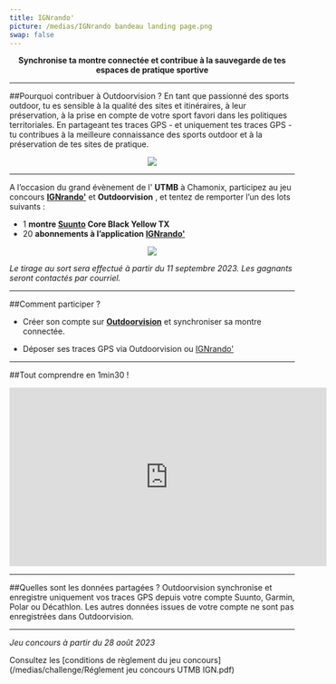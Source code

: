 ```yaml
---
title: IGNrando'
picture: /medias/IGNrando bandeau landing page.png
swap: false
---
```


**<p align="center"> Synchronise ta montre connectée et contribue à la sauvegarde de tes espaces de pratique sportive</p>**

---

##Pourquoi contribuer à Outdoorvision ?
En tant que passionné des sports outdoor, tu es sensible à la qualité des sites et itinéraires, à leur préservation, à la prise en compte de votre sport favori dans les politiques territoriales.
En partageant tes traces GPS - et uniquement tes traces GPS - tu contribues à la meilleure connaissance des sports outdoor et à la préservation de tes sites de pratique.


<p align="center">
  <img src="/medias/challenge/bandeau_ofrance_landingpage.png"></p>

<participate></participate>

---
A l’occasion du grand évènement de l' **UTMB** à Chamonix, 
participez au jeu concours **[IGNrando'](https://ignrando.fr/fr/)** et **Outdoorvision** , et tentez de remporter l’un des lots suivants : 

- 1 **montre [Suunto](https://www.suunto.com/fr-fr/Produits/Montres-de-sport/Suunto-Core/suunto-core-black-yellow-tx/) Core Black Yellow TX**
- 20  **abonnements à l’application [IGNrando'](https://ignrando.fr/fr/)**
  
<p align="center">
  <img src="/medias/challenge/IGNrandobandeau landing page lots.png">
</p>


*Le tirage au sort sera effectué à partir du 11 septembre 2023. Les gagnants seront contactés par courriel.*

---

##Comment participer ?

- Créer son compte sur **[Outdoorvision](https://staging-auth.outdoorvision.fr/auth/realms/PRNSN/protocol/openid-connect/registrations?client_id=back1-outdoorgeovision-prnsn&response_type=code&redirect_uri=https://staging-back.outdoorvision.fr/auth/done/&scope=openid)** et synchroniser sa montre connectée.

- Déposer ses traces GPS via Outdoorvision ou [IGNrando'](https://ignrando.fr/fr/)
  
<participate></participate>

---
##Tout comprendre en 1min30 !
<p align="center">
<iframe width="560" height="315" src="https://www.youtube.com/embed/Sua7VDlhBs4" title="YouTube video player" frameborder="0" allow="accelerometer; autoplay; clipboard-write; encrypted-media; gyroscope; picture-in-picture" allowfullscreen></iframe>
</p>


---

##Quelles sont les données partagées ?
Outdoorvision synchronise et enregistre uniquement vos traces GPS depuis votre compte Suunto, Garmin, Polar ou Décathlon. Les autres données issues de votre compte ne sont pas enregistrées dans Outdoorvision.

---

*Jeu concours à partir du 28 août 2023* 
<p></p>

Consultez les [conditions de règlement du jeu concours](/medias/challenge/Réglement jeu concours UTMB IGN.pdf)
<p></p>
